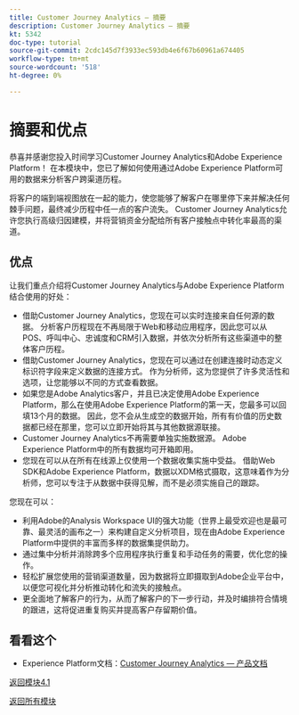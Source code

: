 ```yaml
---
title: Customer Journey Analytics — 摘要
description: Customer Journey Analytics — 摘要
kt: 5342
doc-type: tutorial
source-git-commit: 2cdc145d7f3933ec593db4e6f67b60961a674405
workflow-type: tm+mt
source-wordcount: '518'
ht-degree: 0%

---
```


# 摘要和优点

恭喜并感谢您投入时间学习Customer Journey Analytics和Adobe Experience Platform！
在本模块中，您已了解如何使用通过Adobe Experience Platform可用的数据来分析客户跨渠道历程。

将客户的端到端视图放在一起的能力，使您能够了解客户在哪里停下来并解决任何棘手问题，最终减少历程中任一点的客户流失。
Customer Journey Analytics允许您执行高级归因建模，并将营销资金分配给所有客户接触点中转化率最高的渠道。

## 优点

让我们重点介绍将Customer Journey Analytics与Adobe Experience Platform结合使用的好处：

- 借助Customer Journey Analytics，您现在可以实时连接来自任何源的数据。 分析客户历程现在不再局限于Web和移动应用程序，因此您可以从POS、呼叫中心、忠诚度和CRM引入数据，并依次分析所有这些渠道中的整体客户历程。
- 借助Customer Journey Analytics，您现在可以通过在创建连接时动态定义标识符字段来定义数据的连接方式。 作为分析师，这为您提供了许多灵活性和选项，让您能够以不同的方式查看数据。
- 如果您是Adobe Analytics客户，并且已决定使用Adobe Experience Platform，那么在使用Adobe Experience Platform的第一天，您最多可以回填13个月的数据。 因此，您不会从生成空的数据开始，所有有价值的历史数据都已经在那里，您可以立即开始将其与其他数据源联接。
- Customer Journey Analytics不再需要单独实施数据源。 Adobe Experience Platform中的所有数据均可开箱即用。
- 您现在可以从在所有在线源上仅使用一个数据收集实施中受益。 借助Web SDK和Adobe Experience Platform，数据以XDM格式摄取，这意味着作为分析师，您可以专注于从数据中获得见解，而不是必须实施自己的跟踪。

您现在可以：

- 利用Adobe的Analysis Workspace UI的强大功能（世界上最受欢迎也是最可靠、最灵活的画布之一）来构建自定义分析项目，现在由Adobe Experience Platform中提供的丰富而多样的数据集提供助力。
- 通过集中分析并消除跨多个应用程序执行重复和手动任务的需要，优化您的操作。
- 轻松扩展您使用的营销渠道数量，因为数据将立即摄取到Adobe企业平台中，以便您可视化并分析推动转化和流失的接触点。
- 更全面地了解客户的行为，从而了解客户的下一步行动，并及时编排符合情境的跟进，这将促进重复购买并提高客户存留期价值。

## 看看这个

- Experience Platform文档：[Customer Journey Analytics — 产品文档](https://experienceleague.adobe.com/docs/analytics-platform/using/cja-landing.html)

[返回模块4.1](./customer-journey-analytics-build-a-dashboard.md)

[返回所有模块](../../../overview.md)
